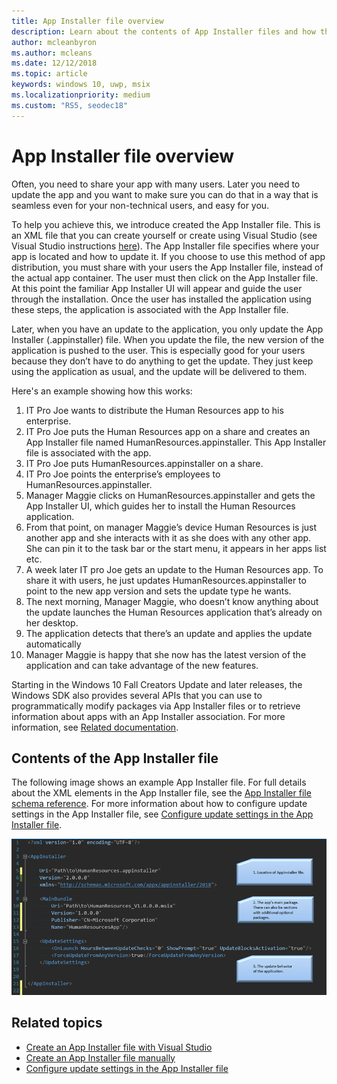 ```yaml
---
title: App Installer file overview
description: Learn about the contents of App Installer files and how they work.
author: mcleanbyron
ms.author: mcleans
ms.date: 12/12/2018
ms.topic: article
keywords: windows 10, uwp, msix
ms.localizationpriority: medium
ms.custom: "RS5, seodec18"
---
```


# App Installer file overview

Often, you need to share your app with many users. Later you need to update the app and you want to make sure you can do that in a way that is seamless even for your non-technical users, and easy for you.

To help you achieve this, we introduce created the App Installer file. This is an XML file that you can create yourself or create using Visual Studio (see Visual Studio instructions [here](create-appinstallerfile-vs.md)). The App Installer file specifies where your app is located and how to update it. If you choose to use this method of app distribution, you must share with your users the App Installer file, instead of the actual app container. The user must then click on the App Installer file. At this point the familiar App Installer UI will appear and guide the user through the installation.  Once the user has installed the application using these steps, the application is associated with the App Installer file.  

Later, when you have an update to the application, you only update the App Installer (.appinstaller) file. When you update the file, the new version of the application is pushed to the user. This is especially good for your users because they don’t have to do anything to get the update. They just keep using the application as usual, and the update will be delivered to them.

Here's an example showing how this works:

1. IT Pro Joe wants to distribute the Human Resources app to his enterprise.
2. IT Pro Joe puts the Human Resources app on a share and creates an App Installer file named HumanResources.appinstaller. This App Installer file is associated with the app.
3. IT Pro Joe puts HumanResources.appinstaller on a share.
4. IT Pro Joe points the enterprise’s employees to HumanResources.appinstaller.
5. Manager Maggie clicks on HumanResources.appinstaller and gets the App Installer UI, which guides her to install the Human Resources application.
6. From that point, on manager Maggie’s device Human Resources is just another app and she interacts with it as she does with any other app. She can pin it to the task bar or the start menu, it appears in her apps list etc.
7. A week later IT pro Joe gets an update to the Human Resources app. To share it with users, he just updates HumanResources.appinstaller to point to the new app version and sets the update type he wants.
8. The next morning, Manager Maggie, who doesn’t know anything about the update launches the Human Resources application that’s already on her desktop.
9. The application detects that there’s an update and applies the update automatically
10. Manager Maggie is happy that she now has the latest version of the application and can take advantage of the new features.

Starting in the Windows 10 Fall Creators Update and later releases, the Windows SDK also provides several APIs that you can use to programmatically modify packages via App Installer files or to retrieve information about apps with an App Installer association. For more information, see [Related documentation](app-installer-documentation.md).

## Contents of the App Installer file

The following image shows an example App Installer file. For full details about the XML elements in the App Installer file, see the [App Installer file schema reference](https://docs.microsoft.com/uwp/schemas/appinstallerschema/schema-root). For more information about how to configure update settings in the App Installer file, see [Configure update settings in the App Installer file](update-settings.md).

![App Installer file example with update settings](images/App-Installer-File-Update.png)

## Related topics

* [Create an App Installer file with Visual Studio](create-appinstallerfile-vs.md)
* [Create an App Installer file manually](how-to-create-appinstaller-file.md)
* [Configure update settings in the App Installer file](update-settings.md)
